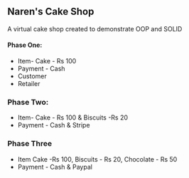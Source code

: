 ## Naren's Cake Shop

A virtual cake shop created to demonstrate OOP and SOLID

#### Phase One:
* Item- Cake - Rs 100
* Payment - Cash
* Customer
* Retailer

### Phase Two:
* Item- Cake - Rs 100 & Biscuits -Rs 20
* Payment - Cash & Stripe

### Phase Three
* Item Cake -Rs 100, Biscuits - Rs 20, Chocolate - Rs 50
* Payment - Cash & Paypal






